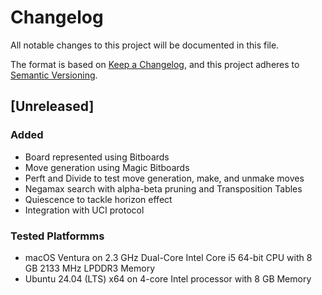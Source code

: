 # Changelog

All notable changes to this project will be documented in this file.

The format is based on [Keep a Changelog](https://keepachangelog.com/en/1.1.0/),
and this project adheres to [Semantic Versioning](https://semver.org/spec/v2.0.0.html).

## [Unreleased]

### Added
- Board represented using Bitboards
- Move generation using Magic Bitboards
- Perft and Divide to test move generation, make, and unmake moves
- Negamax search with alpha-beta pruning and Transposition Tables
- Quiescence to tackle horizon effect
- Integration with UCI protocol

### Tested Platformms
- macOS Ventura on 2.3 GHz Dual-Core Intel Core i5 64-bit CPU with 8 GB 2133 MHz LPDDR3 Memory
- Ubuntu 24.04 (LTS) x64 on 4-core Intel processor with 8 GB Memory
